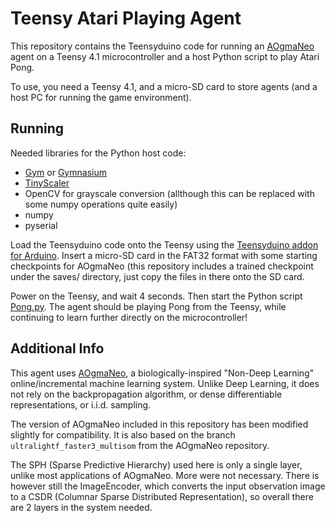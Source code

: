 # Teensy Atari Playing Agent

This repository contains the Teensyduino code for running an [AOgmaNeo](https://github.com/ogmacorp/AOgmaNeo) agent on a Teensy 4.1 microcontroller and a host Python script to play Atari Pong.

To use, you need a Teensy 4.1, and a micro-SD card to store agents (and a host PC for running the game environment).

## Running

Needed libraries for the Python host code:

- [Gym](https://github.com/openai/gym) or [Gymnasium](https://github.com/Farama-Foundation/Gymnasium)
- [TinyScaler](https://github.com/Farama-Foundation/TinyScaler)
- OpenCV for grayscale conversion (allthough this can be replaced with some numpy operations quite easily)
- numpy
- pyserial

Load the Teensyduino code onto the Teensy using the [Teensyduino addon for Arduino](https://www.pjrc.com/teensy/teensyduino.html). Insert a micro-SD card in the FAT32 format with some starting checkpoints for AOgmaNeo (this repository includes a trained checkpoint under the saves/ directory, just copy the files in there onto the SD card.

Power on the Teensy, and wait 4 seconds. Then start the Python script [Pong.py](./Pong.py). The agent should be playing Pong from the Teensy, while continuing to learn further directly on the microcontroller!

## Additional Info

This agent uses [AOgmaNeo](https://github.com/ogmacorp/AOgmaNeo), a biologically-inspired "Non-Deep Learning" online/incremental machine learning system. Unlike Deep Learning, it does not rely on the backpropagation algorithm, or dense differentiable representations, or i.i.d. sampling.

The version of AOgmaNeo included in this repository has been modified slightly for compatibility. It is also based on the branch `ultralightf_faster3_multisom` from the AOgmaNeo repository.

The SPH (Sparse Predictive Hierarchy) used here is only a single layer, unlike most applications of AOgmaNeo. More were not necessary. There is however still the ImageEncoder, which converts the input observation image to a CSDR (Columnar Sparse Distributed Representation), so overall there are 2 layers in the system needed.
